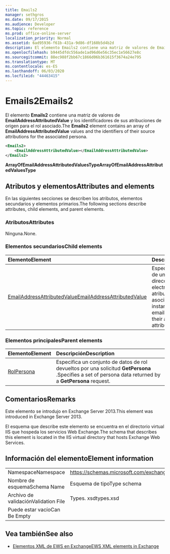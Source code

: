 ```yaml
---
title: Emails2
manager: sethgros
ms.date: 09/17/2015
ms.audience: Developer
ms.topic: reference
ms.prod: office-online-server
localization_priority: Normal
ms.assetid: 6ad95936-f61b-431a-9d86-df160b5d4b2d
description: El elemento Emails2 contiene una matriz de valores de EmailAddressAttributedValue y los identificadores de sus atribuciones de origen para el rol asociado.
ms.openlocfilehash: b9445dfdc556ade1ad96d6e56c35ec1e56627e8c
ms.sourcegitcommit: 88ec988f2bb67c1866d06b361615f3674a24e795
ms.translationtype: MT
ms.contentlocale: es-ES
ms.lasthandoff: 06/03/2020
ms.locfileid: "44463415"
---
```

# <a name="emails2"></a><span data-ttu-id="d0f53-103">Emails2</span><span class="sxs-lookup"><span data-stu-id="d0f53-103">Emails2</span></span>

<span data-ttu-id="d0f53-104">El elemento **Emails2** contiene una matriz de valores de **EmailAddressAttributedValue** y los identificadores de sus atribuciones de origen para el rol asociado.</span><span class="sxs-lookup"><span data-stu-id="d0f53-104">The **Emails2** element contains an array of **EmailAddressAttributedValue** values and the identifiers of their source attributions for the associated persona.</span></span> 
  
```XML
<Emails2>
    <EmailAddressAttributedValue></EmailAddressAttributedValue>
</Emails2>
```

 <span data-ttu-id="d0f53-105">**ArrayOfEmailAddressAttributedValuesType**</span><span class="sxs-lookup"><span data-stu-id="d0f53-105">**ArrayOfEmailAddressAttributedValuesType**</span></span>
## <a name="attributes-and-elements"></a><span data-ttu-id="d0f53-106">Atributos y elementos</span><span class="sxs-lookup"><span data-stu-id="d0f53-106">Attributes and elements</span></span>

<span data-ttu-id="d0f53-107">En las siguientes secciones se describen los atributos, elementos secundarios y elementos primarios.</span><span class="sxs-lookup"><span data-stu-id="d0f53-107">The following sections describe attributes, child elements, and parent elements.</span></span>
  
### <a name="attributes"></a><span data-ttu-id="d0f53-108">Atributos</span><span class="sxs-lookup"><span data-stu-id="d0f53-108">Attributes</span></span>

<span data-ttu-id="d0f53-109">Ninguna.</span><span class="sxs-lookup"><span data-stu-id="d0f53-109">None.</span></span>
  
### <a name="child-elements"></a><span data-ttu-id="d0f53-110">Elementos secundarios</span><span class="sxs-lookup"><span data-stu-id="d0f53-110">Child elements</span></span>

|<span data-ttu-id="d0f53-111">**Elemento**</span><span class="sxs-lookup"><span data-stu-id="d0f53-111">**Element**</span></span>|<span data-ttu-id="d0f53-112">**Descripción**</span><span class="sxs-lookup"><span data-stu-id="d0f53-112">**Description**</span></span>|
|:-----|:-----|
|[<span data-ttu-id="d0f53-113">EmailAddressAttributedValue</span><span class="sxs-lookup"><span data-stu-id="d0f53-113">EmailAddressAttributedValue</span></span>](emailaddressattributedvalue.md) <br/> |<span data-ttu-id="d0f53-114">Especifica una instancia de una matriz de direcciones de correo electrónico y sus atribuciones asociadas.</span><span class="sxs-lookup"><span data-stu-id="d0f53-114">Specifies an instance of an array of email addresses and their associated attributions.</span></span>  <br/> |
   
### <a name="parent-elements"></a><span data-ttu-id="d0f53-115">Elementos principales</span><span class="sxs-lookup"><span data-stu-id="d0f53-115">Parent elements</span></span>

|<span data-ttu-id="d0f53-116">**Elemento**</span><span class="sxs-lookup"><span data-stu-id="d0f53-116">**Element**</span></span>|<span data-ttu-id="d0f53-117">**Descripción**</span><span class="sxs-lookup"><span data-stu-id="d0f53-117">**Description**</span></span>|
|:-----|:-----|
|[<span data-ttu-id="d0f53-118">Rol</span><span class="sxs-lookup"><span data-stu-id="d0f53-118">Persona</span></span>](persona.md) <br/> |<span data-ttu-id="d0f53-119">Especifica un conjunto de datos de rol devueltos por una solicitud **GetPersona** .</span><span class="sxs-lookup"><span data-stu-id="d0f53-119">Specifies a set of persona data returned by a **GetPersona** request.</span></span>  <br/> |
   
## <a name="remarks"></a><span data-ttu-id="d0f53-120">Comentarios</span><span class="sxs-lookup"><span data-stu-id="d0f53-120">Remarks</span></span>

<span data-ttu-id="d0f53-121">Este elemento se introdujo en Exchange Server 2013.</span><span class="sxs-lookup"><span data-stu-id="d0f53-121">This element was introduced in Exchange Server 2013.</span></span>
  
<span data-ttu-id="d0f53-122">El esquema que describe este elemento se encuentra en el directorio virtual IIS que hospeda los servicios Web Exchange.</span><span class="sxs-lookup"><span data-stu-id="d0f53-122">The schema that describes this element is located in the IIS virtual directory that hosts Exchange Web Services.</span></span>
  
## <a name="element-information"></a><span data-ttu-id="d0f53-123">Información del elemento</span><span class="sxs-lookup"><span data-stu-id="d0f53-123">Element information</span></span>

|||
|:-----|:-----|
|<span data-ttu-id="d0f53-124">Namespace</span><span class="sxs-lookup"><span data-stu-id="d0f53-124">Namespace</span></span>  <br/> |https://schemas.microsoft.com/exchange/services/2006/types  <br/> |
|<span data-ttu-id="d0f53-125">Nombre de esquema</span><span class="sxs-lookup"><span data-stu-id="d0f53-125">Schema Name</span></span>  <br/> |<span data-ttu-id="d0f53-126">Esquema de tipo</span><span class="sxs-lookup"><span data-stu-id="d0f53-126">Type schema</span></span>  <br/> |
|<span data-ttu-id="d0f53-127">Archivo de validación</span><span class="sxs-lookup"><span data-stu-id="d0f53-127">Validation File</span></span>  <br/> |<span data-ttu-id="d0f53-128">Types. xsd</span><span class="sxs-lookup"><span data-stu-id="d0f53-128">types.xsd</span></span>  <br/> |
|<span data-ttu-id="d0f53-129">Puede estar vacío</span><span class="sxs-lookup"><span data-stu-id="d0f53-129">Can Be Empty</span></span>  <br/> ||
   
## <a name="see-also"></a><span data-ttu-id="d0f53-130">Vea también</span><span class="sxs-lookup"><span data-stu-id="d0f53-130">See also</span></span>



- [<span data-ttu-id="d0f53-131">Elementos XML de EWS en Exchange</span><span class="sxs-lookup"><span data-stu-id="d0f53-131">EWS XML elements in Exchange</span></span>](ews-xml-elements-in-exchange.md)

